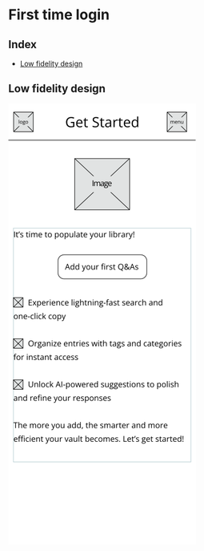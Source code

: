 # First time login

## Index

-   [Low fidelity design](#low-fidelity-design)

## Low fidelity design

![First time login page design](../wireframes/first_time_login.png)

